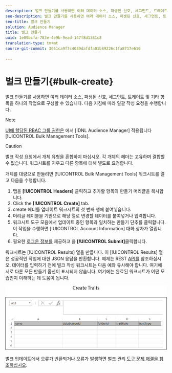 ```yaml
---
description: 벌크 만들기를 사용하면 여러 데이터 소스, 파생된 신호, 세그먼트, 트레이트 및 기타 항목을 하나의 작업으로 구성할 수 있습니다. 다음 지침에 따라 일괄 작성 요청을 수행합니다.
seo-description: 벌크 만들기를 사용하면 여러 데이터 소스, 파생된 신호, 세그먼트, 트레이트 및 기타 항목을 하나의 작업으로 구성할 수 있습니다. 다음 지침에 따라 일괄 작성 요청을 수행합니다.
seo-title: 벌크 만들기
solution: Audience Manager
title: 벌크 만들기
uuid: 1e09bcfa-783e-4e9b-9ead-147f8d1381c8
translation-type: tm+mt
source-git-commit: 3051ca9f7c4039dafdfa01b89226c1fa8717e610

---
```



# 벌크 만들기{#bulk-create}

벌크 만들기를 사용하면 여러 데이터 소스, 파생된 신호, 세그먼트, 트레이트 및 기타 항목을 하나의 작업으로 구성할 수 있습니다. 다음 지침에 따라 일괄 작성 요청을 수행합니다.

<!-- 

t_bulk_create.xml

 -->

>[!NOTE]
>
>[UI에 할당된 RBAC 그룹 권한은](../../features/administration/administration-overview.md) 에서 [!DNL Audience Manager] 적용됩니다 [!UICONTROL Bulk Management Tools].

>[!CAUTION]
>
>벌크 작성 요청에서 개체 유형을 혼합하지 마십시오. 각 개체의 헤더는 고유하며 결합할 수 없습니다. 워크시트를 지우고 다른 항목에 대해 별도로 요청합니다.

개체를 대량으로 만들려면 [!UICONTROL Bulk Management Tools] 워크시트를 열고 다음을 수행합니다.

1. 탭을 **[!UICONTROL Headers]** 클릭하고 추가할 항목의 만들기 머리글을 복사합니다.
2. Click the **[!UICONTROL Create]** tab.
3. create 헤더를 업데이트 워크시트의 첫 번째 행에 붙여넣습니다.
4. 머리글 레이블을 기반으로 해당 열로 변경할 데이터를 붙여넣거나 입력합니다.
5. 워크시트 도구 모음에서 업데이트 중인 항목과 일치하는 만들기 단추를 클릭합니다.
이 작업을 수행하면 [!UICONTROL Account Information] 대화 상자가 열립니다.
6. 필요한 [로그온 정보를](../../reference/bulk-management-tools/bulk-management-intro.md#auth-reqs) 제공하고 을 **[!UICONTROL Submit]**&#x200B;클릭합니다.

워크시트는 [!UICONTROL Results] 열을 만듭니다. 이 [!UICONTROL Results] 열은 성공적인 작업에 대한 JSON 응답을 반환합니다. 예제는 REST [API를](../../api/rest-api-main/rest-api-main.md) 참조하십시오. 데이터를 입력하기 전에 벌크 작성 워크시트는 다음 예와 유사해야 합니다. 여기에 서로 다른 모든 만들기 옵션이 표시되지 않습니다. 여기에는 완료된 워크시트가 어떤 모습인지 이해하는 데 도움이 됩니다.

![](assets/cretetraits.png)

벌크 업데이트에서 오류가 반환되거나 오류가 발생하면 벌크 관리 [도구 문제 해결을 참조하십시오](../../reference/bulk-management-tools/bulk-troubleshooting.md).
